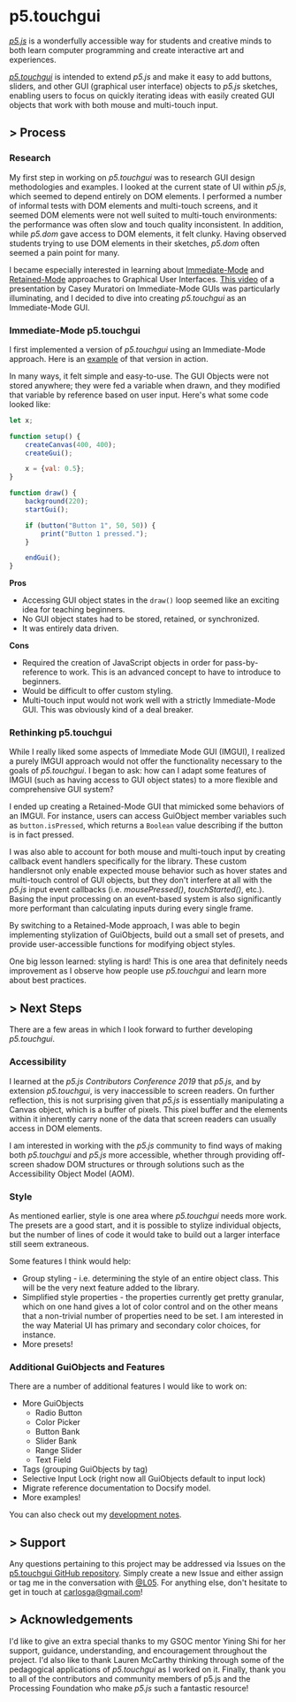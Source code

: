 # p5.touchgui

[*p5.js*](https://p5js.org) is a wonderfully accessible way for students and creative minds to both learn computer programming and create interactive art and experiences. 

[*p5.touchgui*](https://github.com/L05/p5.touchgui) is intended to extend *p5.js* and make it easy to add buttons, sliders, and other GUI (graphical user interface) objects to *p5.js* sketches, enabling users to focus on quickly iterating ideas with easily created GUI objects that work with both mouse and multi-touch input.

## > Process


### Research
My first step in working on *p5.touchgui* was to research GUI design methodologies and examples. I looked at the current state of UI within *p5.js*, which seemed to depend entirely on DOM elements. I performed a number of informal tests with DOM elements and multi-touch screens, and it seemed DOM elements were not well suited to multi-touch environments: the performance was often slow and touch quality inconsistent. In addition, while *p5.dom* gave access to DOM elements, it felt clunky. Having observed students trying to use DOM elements in their sketches, *p5.dom* often seemed a pain point for many.

I became especially interested in learning about [Immediate-Mode](https://en.wikipedia.org/wiki/Immediate_Mode_GUI) and [Retained-Mode](https://en.wikipedia.org/wiki/Retained_mode) approaches to Graphical User Interfaces. [This video](https://www.youtube.com/watch?v=Z1qyvQsjK5Y) of a presentation by Casey Muratori on Immediate-Mode GUIs was particularly illuminating, and I decided to dive into creating *p5.touchgui* as an Immediate-Mode GUI.

### Immediate-Mode p5.touchgui

I first implemented a version of *p5.touchgui* using an Immediate-Mode approach. Here is an [example](https://editor.p5js.org/L05/sketches/7yMYNgJyM) of that version in action.

In many ways, it felt simple and easy-to-use. The GUI Objects were not stored anywhere; they were fed a variable when drawn, and they modified that variable by reference based on user input. Here's what some code looked like:

```javascript
let x;

function setup() {
    createCanvas(400, 400);
    createGui();

    x = {val: 0.5};
}

function draw() {
    background(220);
    startGui();

    if (button("Button 1", 50, 50)) {
        print("Button 1 pressed.");
    }

    endGui();
}
```

**Pros**
* Accessing GUI object states in the `draw()` loop seemed like an exciting idea for teaching beginners.
* No GUI object states had to be stored, retained, or synchronized.
* It was entirely data driven.

**Cons**
* Required the creation of JavaScript objects in order for pass-by-reference to work. This is an advanced concept to have to introduce to beginners.
* Would be difficult to offer custom styling.
* Multi-touch input would not work well with a strictly Immediate-Mode GUI. This was obviously kind of a deal breaker.

### Rethinking p5.touchgui

While I really liked some aspects of Immediate Mode GUI (IMGUI), I realized a purely IMGUI approach would not offer the functionality necessary to the goals of *p5.touchgui*. I began to ask: how can I adapt some features of IMGUI (such as having access to GUI object states) to a more flexible and comprehensive GUI system?

I ended up creating a Retained-Mode GUI that mimicked some behaviors of an IMGUI. For instance, users can access GuiObject member variables such as `button.isPressed`, which returns a `Boolean` value describing if the button is in fact pressed.

I was also able to account for both mouse and multi-touch input by creating callback event handlers specifically for the library. These custom handlersnot only enable expected mouse behavior such as hover states and multi-touch control of GUI objects, but they don't interfere at all with the *p5.js* input event callbacks (i.e. *mousePressed()*, *touchStarted()*, etc.). Basing the input processing on an event-based system is also significantly more performant than calculating inputs during every single frame.

By switching to a Retained-Mode approach, I was able to begin implementing stylization of GuiObjects, build out a small set of presets, and provide user-accessible functions for modifying object styles.

One big lesson learned: styling is hard! This is one area that definitely needs improvement as I observe how people use *p5.touchgui* and learn more about best practices.

## > Next Steps

There are a few areas in which I look forward to further developing *p5.touchgui*.

### Accessibility

I learned at the *p5.js Contributors Conference 2019* that *p5.js*, and by extension *p5.touchgui*, is very inaccessible to screen readers. On further reflection, this is not surprising given that *p5.js* is essentially manipulating a Canvas object, which is a buffer of pixels. This pixel buffer and the elements within it inherently carry none of the data that screen readers can usually access in DOM elements.

I am interested in working with the *p5.js* community to find ways of making both *p5.touchgui* and *p5.js* more accessible, whether through providing off-screen shadow DOM structures or through solutions such as the Accessibility Object Model (AOM).

### Style

As mentioned earlier, style is one area where *p5.touchgui* needs more work. The presets are a good start, and it is possible to stylize individual objects, but the number of lines of code it would take to build out a larger interface still seem extraneous.

Some features I think would help:
* Group styling - i.e. determining the style of an entire object class. This will be the very next feature added to the library.
* Simplified style properties - the properties currently get pretty granular, which on one hand gives a lot of color control and on the other means that a non-trivial number of properties need to be set. I am interested in the way Material UI has primary and secondary color choices, for instance.
* More presets!

### Additional GuiObjects and Features

There are a number of additional features I would like to work on:

* More GuiObjects
    * Radio Button
    * Color Picker
    * Button Bank
    * Slider Bank
    * Range Slider
    * Text Field
* Tags (grouping GuiObjects by tag)
* Selective Input Lock (right now all GuiObjects default to input lock)
* Migrate reference documentation to Docsify model.
* More examples!

You can also check out my [development notes](https://github.com/L05/p5.touchgui/blob/master/docs/NOTES.md).

## > Support

Any questions pertaining to this project may be addressed via Issues on the [p5.touchgui GitHub repository](https://github.com/L05/p5.touchgui). Simply create a new Issue and either assign or tag me in the conversation with [@L05](https://github.com/L05). For anything else, don't hesitate to get in touch at carlosga@gmail.com!

## > Acknowledgements

I'd like to give an extra special thanks to my GSOC mentor Yining Shi for her support, guidance, understanding, and encouragement throughout the project. I'd also like to thank Lauren McCarthy thinking through some of the pedagogical applications of *p5.touchgui* as I worked on it. Finally, thank you to all of the contributors and community members of p5.js and the Processing Foundation who make *p5.js* such a fantastic resource!




